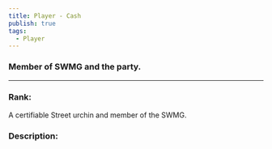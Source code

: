 ```yaml
---
title: Player - Cash
publish: true
tags:
  - Player
---
```

### Member of SWMG and the party.
---
### Rank:

A certifiable Street urchin and member of the SWMG.
### Description:


